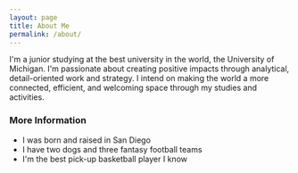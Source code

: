 ```yaml
---
layout: page
title: About Me
permalink: /about/
---
```


I'm a junior studying at the best university in the world, the University of Michigan. I'm passionate about creating positive impacts through analytical, detail-oriented work and strategy. I intend on making the world a more connected, efficient, and welcoming space through my studies and activities.

### More Information

* I was born and raised in San Diego
* I have two dogs and three fantasy football teams
* I'm the best pick-up basketball player I know

